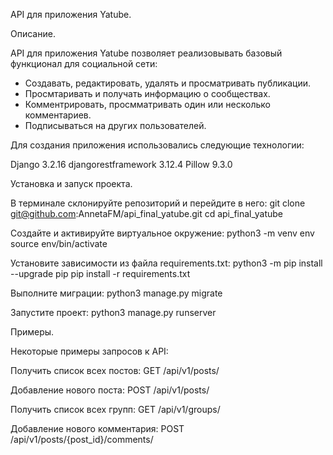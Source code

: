 API для приложения Yatube.


Описание.

API для приложения Yatube позволяет реализовывать базовый функционал для социальной сети:

- Создавать, редактировать, удалять и просматривать публикации.
- Просмтаривать и получать информацию о сообществах.
- Комментрировать, просмматривать один или несколько комментариев.
- Подписываться на других пользователей.

Для создания приложения использовались следующие технологии:

Django 3.2.16
djangorestframework 3.12.4
Pillow 9.3.0


Установка и запуск проекта.

В терминале склонируйте репозиторий и перейдите в него:
git clone git@github.com:AnnetaFM/api_final_yatube.git
cd api_final_yatube

Создайте и активируйте виртуальное окружение:
python3 -m venv env
source env/bin/activate

Установите зависимости из файла requirements.txt:
python3 -m pip install --upgrade pip
pip install -r requirements.txt

Выполните миграции:
python3 manage.py migrate

Запустите проект:
python3 manage.py runserver


Примеры.

Некоторые примеры запросов к API:

Получить список всех постов:
GET /api/v1/posts/

Добавление нового поста:
POST /api/v1/posts/

Получить список всех групп:
GET /api/v1/groups/

Добавление нового комментария:
POST /api/v1/posts/{post_id}/comments/

